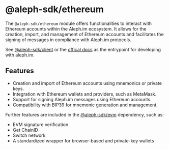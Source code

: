 # @aleph-sdk/ethereum
The `@aleph-sdk/ethereum` module offers functionalities to interact with Ethereum accounts within the Aleph.im ecosystem.
It allows for the creation, import, and management of Ethereum accounts and facilitates the signing of messages in compliance with Aleph.im protocols.

See [@aleph-sdk/client](https://npmjs.com/package/@aleph-sdk/client) or the [offical docs](https://docs.aleph.im) as the entrypoint for developing with aleph.im.

## Features
- Creation and import of Ethereum accounts using mnemonics or private keys.
- Integration with Ethereum wallets and providers, such as MetaMask.
- Support for signing Aleph.im messages using Ethereum accounts.
- Compatibility with BIP39 for mnemonic generation and management.

Further features are included in the [@aleph-sdk/evm](https://npmjs.com/package/@aleph-sdk/evm) dependency, such as:

- EVM signature verification
- Get ChainID
- Switch network
- A standardized wrapper for browser-based and private-key wallets
